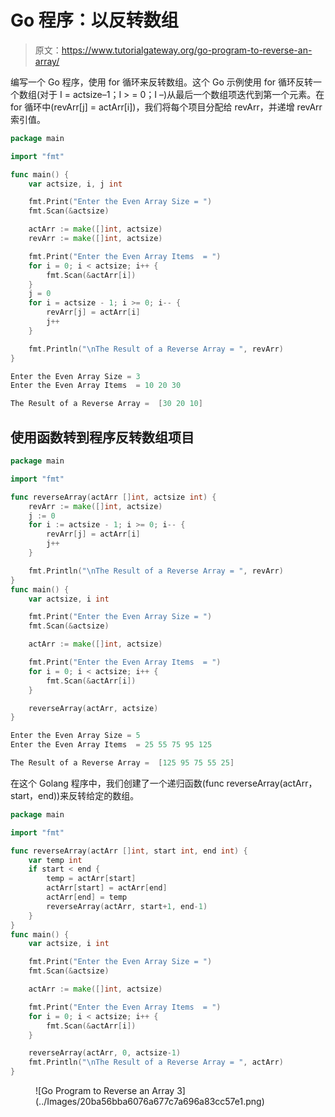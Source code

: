 # Go 程序：以反转数组

> 原文：<https://www.tutorialgateway.org/go-program-to-reverse-an-array/>

编写一个 Go 程序，使用 for 循环来反转数组。这个 Go 示例使用 for 循环反转一个数组(对于 I = actsize–1；I > = 0；I –)从最后一个数组项迭代到第一个元素。在 for 循环中(revArr[j] = actArr[i])，我们将每个项目分配给 revArr，并递增 revArr 索引值。

```go
package main

import "fmt"

func main() {
    var actsize, i, j int

    fmt.Print("Enter the Even Array Size = ")
    fmt.Scan(&actsize)

    actArr := make([]int, actsize)
    revArr := make([]int, actsize)

    fmt.Print("Enter the Even Array Items  = ")
    for i = 0; i < actsize; i++ {
        fmt.Scan(&actArr[i])
    }
    j = 0
    for i = actsize - 1; i >= 0; i-- {
        revArr[j] = actArr[i]
        j++
    }

    fmt.Println("\nThe Result of a Reverse Array = ", revArr)
}
```

```go
Enter the Even Array Size = 3
Enter the Even Array Items  = 10 20 30

The Result of a Reverse Array =  [30 20 10]
```

## 使用函数转到程序反转数组项目

```go
package main

import "fmt"

func reverseArray(actArr []int, actsize int) {
    revArr := make([]int, actsize)
    j := 0
    for i := actsize - 1; i >= 0; i-- {
        revArr[j] = actArr[i]
        j++
    }

    fmt.Println("\nThe Result of a Reverse Array = ", revArr)
}
func main() {
    var actsize, i int

    fmt.Print("Enter the Even Array Size = ")
    fmt.Scan(&actsize)

    actArr := make([]int, actsize)

    fmt.Print("Enter the Even Array Items  = ")
    for i = 0; i < actsize; i++ {
        fmt.Scan(&actArr[i])
    }

    reverseArray(actArr, actsize)
}
```

```go
Enter the Even Array Size = 5
Enter the Even Array Items  = 25 55 75 95 125

The Result of a Reverse Array =  [125 95 75 55 25]
```

在这个 Golang 程序中，我们创建了一个递归函数(func reverseArray(actArr，start，end))来反转给定的数组。

```go
package main

import "fmt"

func reverseArray(actArr []int, start int, end int) {
    var temp int
    if start < end {
        temp = actArr[start]
        actArr[start] = actArr[end]
        actArr[end] = temp
        reverseArray(actArr, start+1, end-1)
    }
}
func main() {
    var actsize, i int

    fmt.Print("Enter the Even Array Size = ")
    fmt.Scan(&actsize)

    actArr := make([]int, actsize)

    fmt.Print("Enter the Even Array Items  = ")
    for i = 0; i < actsize; i++ {
        fmt.Scan(&actArr[i])
    }

    reverseArray(actArr, 0, actsize-1)
    fmt.Println("\nThe Result of a Reverse Array = ", actArr)
}
```

<figure class="wp-block-image size-large">![Go Program to Reverse an Array 3](../Images/20ba56bba6076a677c7a696a83cc57e1.png)</figure>